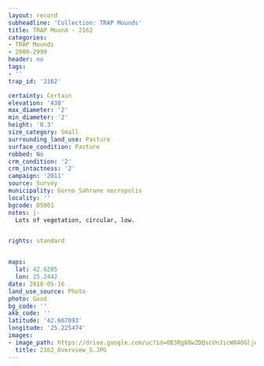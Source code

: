 ```yaml
---
layout: record
subheadline: 'Collection: TRAP Mounds'
title: TRAP Mound - 2162
categories:
- TRAP Mounds
- 2000-2999
header: no
tags:
- ''
trap_id: '2162'

certainty: Certain
elevation: '438'
max_diameter: '2'
min_diameter: '2'
height: '0.3'
size_category: Small
surrounding_land_use: Pasture
surface_condition: Pasture
robbed: No
crm_condition: '2'
crm_intactness: '2'
campaign: '2011'
source: Survey
municipality: Gorno Sahrane necropolis
locality: ''
bgcode: DS001
notes: |-
  Lots of vegetation, circular, low.


rights: standard


maps:
  lat: 42.6285
  lon: 25.2442
date: 2018-05-16
land_use_source: Photo
photo: Good
bg_code: ''
akb_code: ''
latitude: '42.667893'
longitude: '25.225474'
images:
- image_path: https://drive.google.com/uc?id=0B3Rg88wZDQscUnJicW04OGljeW8
  title: 2162_Overview_S.JPG
---
```

